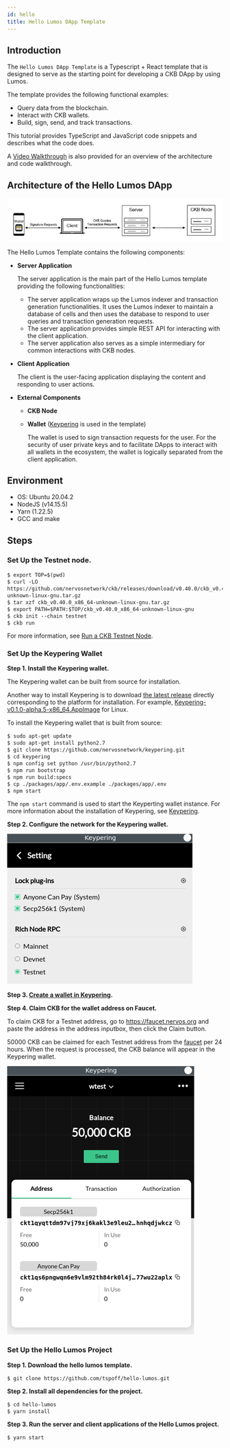 ```yaml
---
id: hello
title: Hello Lumos DApp Template
---
```

## Introduction

The `Hello Lumos DApp Template` is a Typescript + React template that is designed to serve as the starting point for developing a CKB DApp by using Lumos. 

The template provides the following functional examples:

- Query data from the blockchain.
- Interact with CKB wallets.
- Build, sign, send, and track transactions.

This tutorial provides TypeScript and JavaScript code snippets and describes what the code does.

A [Video Walkthrough](https://www.youtube.com/watch?v=9U23hrzCAiM) is also provided for an overview of the architecture and code walkthrough. 

## Architecture of the Hello Lumos DApp

<img src="../../img/CKB dapp arch.png" width="600"/>

The Hello Lumos Template contains the following components:

- **Server Application**

  The server application is the main part of the Hello Lumos template providing the following functionalities:

  - The server application wraps up the Lumos indexer and transaction generation functionalities. It uses the Lumos indexer to maintain a database of cells and then uses the database to respond to user queries and transaction generation requests.
  - The server application provides simple REST API for interacting with the client application. 
  - The server application also serves as a simple intermediary for common interactions with CKB nodes. 

- **Client Application**

  The client is the user-facing application displaying the content and responding to user actions.

- **External Components**

  - **CKB Node**
  
  - **Wallet** ([Keypering](https://nervosnetwork.github.io/keypering/#/) is used in the template)
  
    The wallet is used to sign transaction requests for the user.  For the security of user private keys and to facilitate DApps to interact with all wallets in the ecosystem, the wallet is logically separated from the client application. 

## Environment

- OS: Ubuntu 20.04.2
- NodeJS  (v14.15.5)
- Yarn (1.22.5)
- GCC and make

## **Steps**

### Set Up the Testnet node.

```
$ export TOP=$(pwd)
$ curl -LO https://github.com/nervosnetwork/ckb/releases/download/v0.40.0/ckb_v0.40.0_x86_64-unknown-linux-gnu.tar.gz
$ tar xzf ckb_v0.40.0_x86_64-unknown-linux-gnu.tar.gz
$ export PATH=$PATH:$TOP/ckb_v0.40.0_x86_64-unknown-linux-gnu
$ ckb init --chain testnet
$ ckb run
```

For more information, see [Run a CKB Testnet Node](https://docs.nervos.org/docs/basics/guides/testnet).

### Set Up the Keypering Wallet

**Step 1. Install the Keypering wallet.**

The Keypering wallet can be built from source for installation. 

Another way to install Keypering is to download [the latest release](https://github.com/nervosnetwork/keypering/releases) directly corresponding to the platform for installation. For example, [Keypering-v0.1.0-alpha.5-x86_64.AppImage](https://github.com/nervosnetwork/keypering/releases/download/v0.1.0-alpha.5/Keypering-v0.1.0-alpha.5-x86_64.AppImage) for Linux.

To install the Keypering wallet that is built from source:

```
$ sudo apt-get update
$ sudo apt-get install python2.7
$ git clone https://github.com/nervosnetwork/keypering.git
$ cd keypering
$ npm config set python /usr/bin/python2.7
$ npm run bootstrap
$ npm run build:specs
$ cp ./packages/app/.env.example ./packages/app/.env
$ npm start
```

The `npm start` command is used to start the Keyperting wallet instance. For more information about the installation of Keypering, see [Keypering](https://github.com/nervosnetwork/keypering).

**Step 2. Configure the network for the Keypering wallet.**

<img src="../../img/keypering network.png"/>

**Step 3. [Create a wallet in Keypering](https://nervosnetwork.github.io/keypering/#/manual?id=create-a-wallet).**

**Step 4. Claim CKB for the wallet address on Faucet.**

To claim CKB for a Testnet address, go to https://faucet.nervos.org and paste the address in the address inputbox, then click the Claim button.

50000 CKB can be claimed for each Testnet address from the [faucet](https://faucet.nervos.org/) per 24 hours. When the request is processed, the CKB balance will appear in the Keypering wallet.

<img src="../../img/keypering balance.png"/>

### Set Up the Hello Lumos Project

**Step 1. Download the hello lumos template.**

```
$ git clone https://github.com/tspoff/hello-lumos.git
```

**Step 2. Install all dependencies for the project.**

```
$ cd hello-lumos
$ yarn install
```

**Step 3. Run the server and client applications of the Hello Lumos project.**

```
$ yarn start
```